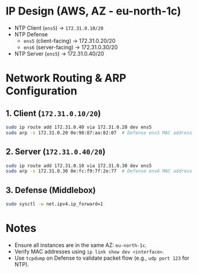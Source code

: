 # IP Design (AWS, AZ - eu-north-1c)

- NTP Client (`ens5`) → `172.31.0.10/20`
- NTP Defense
  - `ens5` (client-facing) → 172.31.0.20/20
  - `ens6` (server-facing) → 172.31.0.30/20
- NTP Server (`ens5`) → 172.31.0.40/20

# Network Routing & ARP Configuration

## 1. Client (`172.31.0.10/20`)
```bash
sudo ip route add 172.31.0.40 via 172.31.0.20 dev ens5
sudo arp -s 172.31.0.20 0e:98:87:aa:82:07  # Defense ens5 MAC address
```

## 2. Server (`172.31.0.40/20`)
```bash
sudo ip route add 172.31.0.10 via 172.31.0.30 dev ens5
sudo arp -s 172.31.0.30 0e:fc:f9:7f:2e:77  # Defense ens6 MAC address
```

## 3. Defense (Middlebox)
```bash
sudo sysctl -w net.ipv4.ip_forward=1
```

# Notes

- Ensure all instances are in the same AZ: `eu-north-1c`.
- Verify MAC addresses using `ip link show dev <interface>`.
- Use `tcpdump` on Defense to validate packet flow (e.g., `udp port 123` for NTP).

